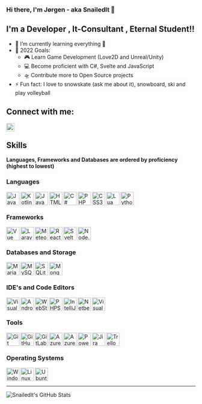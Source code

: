 ### Hi there, I'm Jørgen - aka Snailedlt 👋 

## I'm a Developer , It-Consultant , Eternal Student!!

- 🌱 I’m currently learning everything 🤣
- 🥅 2022 Goals: 
  - 🎮 Learn Game Development (Love2D and Unreal/Unity)
  - 💻 Become proficient with C#, Svelte and JavaScript
  - 🛸 Contribute more to Open Source projects
- ⚡ Fun fact: I love to snowskate (ask me about it), snowboard, ski and play volleyball

## Connect with me:

[<img align="left" alt="Snailedlt | LinkedIn" width="22px" src="https://cdn.jsdelivr.net/gh/devicons/devicon/icons/linkedin/linkedin-original.svg" />][linkedin]

<br />

## Skills
**Languages, Frameworks and Databases are ordered by proficiency (highest to lowest)**

### Languages

<img align="left" alt="Java" width="35px" src="https://cdn.jsdelivr.net/gh/devicons/devicon/icons/java/java-original.svg" />
<img align="left" alt="Kotlin" width="35px" src="https://cdn.jsdelivr.net/gh/devicons/devicon/icons/kotlin/kotlin-original.svg" />
<img align="left" alt="JavaScript" width="35px" src="https://cdn.jsdelivr.net/gh/devicons/devicon/icons/javascript/javascript-original.svg" />
<img align="left" alt="HTML5" width="35px" src="https://cdn.jsdelivr.net/gh/devicons/devicon/icons/html5/html5-original.svg" />
<img align="left" alt="C#" width="35px" src="https://cdn.jsdelivr.net/gh/devicons/devicon/icons/csharp/csharp-original.svg" />
<img align="left" alt="PHP" width="35px" src="https://cdn.jsdelivr.net/gh/devicons/devicon/icons/php/php-original.svg" />
<img align="left" alt="CSS3" width="35px" src="https://cdn.jsdelivr.net/gh/devicons/devicon/icons/css3/css3-original.svg" />
<img align="left" alt="Lua" width="35px" src="https://cdn.jsdelivr.net/gh/devicons/devicon/icons/lua/lua-original.svg" />
<img align="left" alt="Python" width="35px" src="https://cdn.jsdelivr.net/gh/devicons/devicon/icons/python/python-original.svg" />

<br />
<br />

### Frameworks

<img align="left" alt="Vue" width="35px" src="https://cdn.jsdelivr.net/gh/devicons/devicon/icons/vuejs/vuejs-original.svg" />
<img align="left" alt="Laravel" width="35px" src="https://cdn.jsdelivr.net/gh/devicons/devicon/icons/laravel/laravel-plain.svg" />
<img align="left" alt="Meteor" width="35px" src="https://cdn.jsdelivr.net/gh/devicons/devicon/icons/meteor/meteor-original.svg" />
<img align="left" alt="React" width="35px" src="https://cdn.jsdelivr.net/gh/devicons/devicon/icons/react/react-original.svg" />
<img align="left" alt="Svelte" width="35px" src="https://cdn.jsdelivr.net/gh/devicons/devicon/icons/svelte/svelte-original.svg" />
<img align="left" alt="Node.js" width="35px" src="https://cdn.jsdelivr.net/gh/devicons/devicon/icons/nodejs/nodejs-original.svg" />

<br />
<br />

### Databases and Storage

<img align="left" alt="MariaDB" width="35px" src="https://mariadb.com/wp-content/uploads/2019/11/mariadb-logo-vertical_blue.svg" />
<img align="left" alt="MySQL" width="35px" src="https://cdn.jsdelivr.net/gh/devicons/devicon/icons/mysql/mysql-original.svg" />
<!-- <img align="left" alt="Azure SQL Database" width="35px" src="" /> -->
<img align="left" alt="SQLite" width="35px" src="https://upload.wikimedia.org/wikipedia/commons/9/97/Sqlite-square-icon.svg" />
<img align="left" alt="MongoDB" width="35px" src="https://cdn.jsdelivr.net/gh/devicons/devicon/icons/mongodb/mongodb-original.svg" />

<br />
<br />

### IDE's and Code Editors

<img align="left" alt="Visual Studio Code" width="35px" src="https://cdn.jsdelivr.net/gh/devicons/devicon/icons/vscode/vscode-original.svg" />
<img align="left" alt="Android Studio" width="35px" src="https://upload.wikimedia.org/wikipedia/commons/e/e3/Android_Studio_Icon_%282014-2019%29.svg" />
<img align="left" alt="WebStorm" width="35px" src="https://cdn.freebiesupply.com/logos/large/2x/webstorm-icon-logo-svg-vector.svg" />
<img align="left" alt="PHPStorm" width="35px" src="https://cdn.freebiesupply.com/logos/large/2x/phpstorm-1-logo-svg-vector.svg" />
<img align="left" alt="IntelliJ" width="35px" src="https://cdn.freebiesupply.com/logos/large/2x/intellij-idea-1-logo-svg-vector.svg" />
<img align="left" alt="Netbeans" width="35px" src="https://upload.wikimedia.org/wikipedia/commons/9/98/Apache_NetBeans_Logo.svg" />
<img align="left" alt="Visual Studio" width="35px" src="https://cdn.jsdelivr.net/gh/devicons/devicon/icons/visualstudio/visualstudio-plain.svg" />

<br />
<br />

### Tools

<img align="left" alt="Git" width="35px" src="https://cdn.jsdelivr.net/gh/devicons/devicon/icons/git/git-original.svg" />
<img align="left" alt="GitHub" width="35px" src="https://cdn.jsdelivr.net/gh/devicons/devicon/icons/github/github-original.svg" />
<img align="left" alt="GitLab" width="35px" src="https://cdn.jsdelivr.net/gh/devicons/devicon/icons/gitlab/gitlab-original.svg" />
<img align="left" alt="Azure DevOps" width="35px" src="https://cdn.jsdelivr.net/npm/simple-icons@3.13.0/icons/azuredevops.svg" />
<img align="left" alt="Azure" width="35px" src="https://cdn.jsdelivr.net/gh/devicons/devicon/icons/azure/azure-original.svg" />
<img align="left" alt="Power BI" width="35px" src="https://powerbi.microsoft.com/pictures/application-logos/svg/powerbi.svg" />
<img align="left" alt="Jira" width="35px" src="https://cdn.jsdelivr.net/gh/devicons/devicon/icons/jira/jira-original.svg" />
<img align="left" alt="Trello" width="35px" src="https://cdn.jsdelivr.net/gh/devicons/devicon/icons/trello/trello-plain.svg" />

<br />
<br />

### Operating Systems

<img align="left" alt="Windows 10" width="35px" src="https://upload.wikimedia.org/wikipedia/commons/4/48/Windows_logo_-_2012_%28dark_blue%29.svg" />
<img align="left" alt="Linux" width="35px" src="https://cdn.jsdelivr.net/gh/devicons/devicon/icons/linux/linux-original.svg" />
<img align="left" alt="Ubuntu" width="35px" src="https://cdn.jsdelivr.net/gh/devicons/devicon/icons/ubuntu/ubuntu-plain.svg" />

<br />
<br />


---

<img align="left" alt="Snailedlt's GitHub Stats" src="https://github-readme-stats.vercel.app/api?username=Snailedlt&show_icons=true&hide_border=true&theme=dark" />

[linkedin]: https://www.linkedin.com/in/j%C3%B8rgen-kalsnes-hagen/

